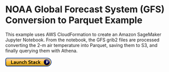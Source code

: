 NOAA Global Forecast System (GFS) Conversion to Parquet Example
==============================================


This example uses AWS CloudFormation to create an Amazon SageMaker Jupyter Notebook. From the notebook, the GFS grib2 files are processed converting the 2-m air temperature into Parquet, saving them to S3, and finally querying them with Athena.

[![cloudformation-launch-stack](cloudformation/cloudformation-launch-stack.png)](https://console.aws.amazon.com/cloudformation/home?region=us-east-1#/stacks/new?stackName=GFS&templateURL=https://s3.amazonaws.com/docs.opendata.aws/cloudformation/gfs-parquet.yaml)

